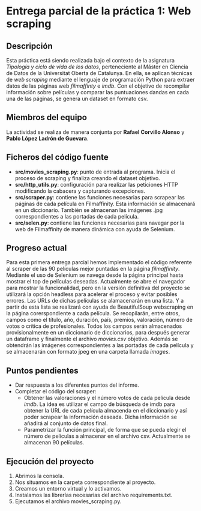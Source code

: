 # Entrega parcial de la práctica 1: Web scraping

## Descripción

Esta práctica está siendo realizada bajo el contexto de la asignatura _Tipología y ciclo de vida de los datos_, perteneciente al Máster en Ciencia de Datos de la Universitat Oberta de Catalunya. En ella, se aplican técnicas de _web scraping_ mediante el lenguaje de programación Python para extraer datos de las páginas web _filmaffinty_ e _imdb_. Con el objetivo de recompilar información sobre películas y comparar las puntuaciones dandas en cada una de las páginas, se genera un dataset en formato csv.

## Miembros del equipo

La actividad se realiza de manera conjunta por **Rafael Corvillo Alonso** y **Pablo López Ladrón de Guevara**.

## Ficheros del código fuente

* **src/movies_scraping.py**: punto de entrada al programa. Inicia el proceso de scraping y finaliza creando el dataset objetivo.
* **src/http_utils.py**: configuración para realizar las peticiones HTTP modificando la cabacera y capturando excepciones.
* **src/scraper.py**: contiene las funciones necesarias para scrapear las páginas de cada película en Filmaffinity. Esta información se almacenará en un diccionario. También se almacenan las imágenes .jpg correspondientes a las portadas de cada película. 
* **src/selen.py**: contiene las funciones necesarias para navegar por la web de Filmaffinity de manera dinámica con ayuda de Selenium.

## Progreso actual

Para esta primera entrega parcial hemos implementado el código referente al scraper de las 90 películas mejor puntadas en la página _filmaffinity_. Mediante el uso de Selenium se navega desde la página principal hasta mostrar el top de películas deseadas. Actualmente se abre el navegador para mostrar la funcionalidad, pero en la versión definitiva del proyecto se utilizará la opción headless para acelerar el proceso y evitar posibles errores. Las URLs de dichas películas se alamacenarán en una lista. Y a partir de esta lista se realizará con ayuda de BeautifulSoup webscraping en la página corerspondiente a cada película. Se recopilarán, entre otros, campos como el título, año, duración, país, premios, valoración, número de votos o crítica de profesionales. Todos los campos serán almacenados provisionalmente en un diccionario de diccionarios, para después generar un dataframe y finalmente el archivo _movies.csv_ objetivo. Además se obtendrán las imágenes correspondientes a las portadas de cada película y se almacenarán con formato jpeg en una carpeta llamada _images_.

## Puntos pendientes

* Dar respuesta a los diferentes puntos del informe.
* Completar el código del scraper:
    * Obtener las valoraciones y el número votos de cada película desde _imdb_. La idea es utilizar el campo de búsqueda de imdb para obtener la URL de cada película almacenda en el diccionario y así poder scrapear la información deseada. Dicha información se añadirá al conjunto de datos final.
    * Parametrizar la función principal, de forma que se pueda elegir el número de películas a almacenar en el archivo csv. Actualmente se almacenan 90 películas.

## Ejecución del proyecto

1. Abrimos la consola.
2. Nos situamos en la carpeta correspondiente al proyecto.
3. Creamos un entorno virtual y lo activamos.
4. Instalamos las librerías necesarias del archivo requirements.txt.
5. Ejecutamos el archivo movies_scraping.py.
